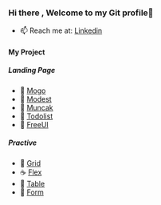 ### Hi there , Welcome to my Git profile👋

- 📫 Reach me at: [Linkedin](https://www.linkedin.com/in/maitrongphu/)

#### My Project 
##### Landing Page
- :doughnut: [Mogo](https://mogo-landing-page.vercel.app)
- :ice_cream: [Modest](https://mtp0881.github.io/modest-website/)
- :shaved_ice: [Muncak](https://mtp0881.github.io/muncak-website/)
- :tangerine: [Todolist](https://mtp0881-todo-list.surge.sh/)
- :peach: [FreeUI](https://mtp0881.github.io/free-ui/)
##### Practive
- :sushi: [Grid](https://mtp0881.github.io/grid-practive)
- :coffee: [Flex](https://mtp0881.github.io/flexbox-practive)
- :bento: [Table](https://mtp0881.github.io/table-practive)
- :cherries: [Form](https://mtp0881.github.io/form-practive)
